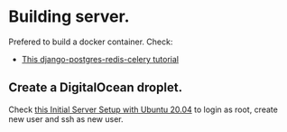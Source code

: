 # Building server.

Prefered to build a docker container.
Check:

- [This django-postgres-redis-celery tutorial](https://soshace.com/dockerizing-django-with-postgres-redis-and-celery/)

## Create a DigitalOcean droplet.

Check [this Initial Server Setup with Ubuntu 20.04](https://www.digitalocean.com/community/tutorials/initial-server-setup-with-ubuntu-20-04) to login as root, create new user and ssh as new user.

